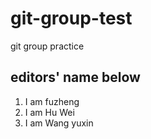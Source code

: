 # git-group-test
git group practice

## editors' name below

1. I am fuzheng
2. I am Hu Wei
3. I am Wang yuxin